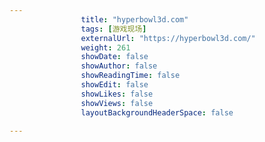 ---
                title: "hyperbowl3d.com"
                tags: [游戏现场]
                externalUrl: "https://hyperbowl3d.com/"
                weight: 261
                showDate: false
                showAuthor: false
                showReadingTime: false
                showEdit: false
                showLikes: false
                showViews: false
                layoutBackgroundHeaderSpace: false
                ---

